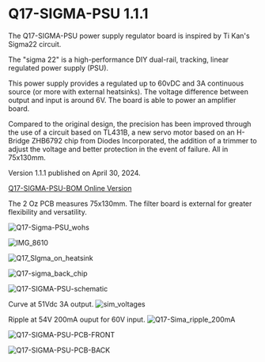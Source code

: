 # Q17-SIGMA-PSU 1.1.1<br>

The Q17-SIGMA-PSU power supply regulator board is inspired by Ti Kan's Sigma22 circuit. 

The "sigma 22" is a high-performance DIY dual-rail, tracking, linear regulated power supply (PSU).

This power supply provides a regulated  up to 60vDC and 3A continuous source (or more with external heatsinks). The voltage difference between output and input is around 6V. The board is able to power an amplifier board.

Compared to the original design, the precision has been improved through the use of a circuit based on TL431B, a new servo motor based on an H-Bridge ZHB6792 chip from Diodes Incorporated, the addition of a trimmer to adjust the voltage and better protection in the event of failure. All in 75x130mm.

Version 1.1.1 published on April 30, 2024.

<a href="https://audio.cyberkata.org/Q17-SIGMA-PSU-BOM.html">Q17-SIGMA-PSU-BOM Online Version</a><br>

The 2 Oz PCB measures 75x130mm. The filter board is external for greater flexibility and versatility.

![Q17-Sigma-PSU_wohs](https://github.com/stefaweb/Q17-Amplifier/assets/12907102/105e5dc0-1a16-4a9d-9e36-4929bceb21f5)

![IMG_8610](https://github.com/stefaweb/Q17-Amplifier/assets/12907102/601b203e-d900-40bd-8a44-18cfc6e18782)

![Q17_SIgma_on_heatsink](https://github.com/stefaweb/Q17-Amplifier/assets/12907102/2e3aa669-a094-4757-9d00-970eb2c82c9c)

![Q17-sigma_back_chip](https://github.com/stefaweb/Q17-Amplifier/assets/12907102/6de52a90-a810-4c67-a12e-8f67683c94d4)

![Q17-SIGMA-PSU-schematic](https://github.com/stefaweb/Q17-Amplifier/assets/12907102/5cb62bca-1ec2-41a0-a726-e370e7844d6f)

Curve at 51Vdc 3A output.
![sim_voltages](https://github.com/stefaweb/Q17-Amplifier/assets/12907102/00fb343d-f80e-4651-ad95-85258c47f810)

Ripple at 54V 200mA ouput for 60V input.
![Q17-Sima_ripple_200mA](https://github.com/stefaweb/Q17-Amplifier/assets/12907102/6d6cbd42-3f3b-4c27-8a39-4f2dda9b13a0)

![Q17-SIGMA-PSU-PCB-FRONT](https://github.com/stefaweb/Q17-Amplifier/assets/12907102/c1fd5354-815d-41db-aeb7-2a1fb96b7017)

![Q17-SIGMA-PSU-PCB-BACK](https://github.com/stefaweb/Q17-Amplifier/assets/12907102/fbc5ad91-db5c-4179-8ed4-9f3d71b7977e)
